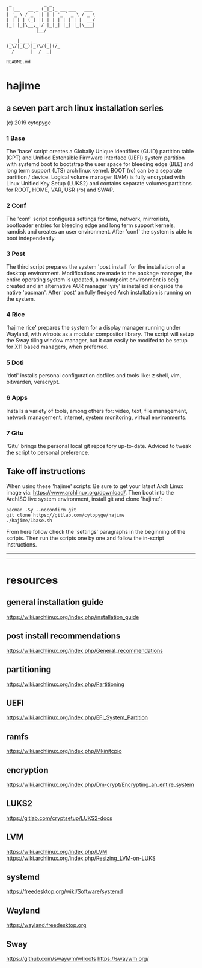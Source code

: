 ```
 _            _ _                
| |__   __ _ (_|_)_ __ ___   ___ 
| '_ \ / _` || | | '_ ` _ \ / _ \
| | | | (_| || | | | | | | |  __/
|_| |_|\__,_|/ |_|_| |_| |_|\___|
           |__/ 

 _ _|_ _ ._    _  _  
(_\/|_(_)|_)\/(_|(/_ 
  /      |  /  _|    

README.md
```
# hajime
## a seven part arch linux installation series
(c) 2019 cytopyge

### 1  Base
The 'base' script creates a Globally Unique Identifiers (GUID) partition table (GPT) and Unified Extensible Firmware Interface (UEFI) system partition with systemd boot to bootstrap the user space for bleeding edge (BLE) and long term support (LTS) arch linux kernel. BOOT (ro) can be a separate partition / device. Logical volume manager (LVM) is fully encrypted with Linux Unified Key Setup (LUKS2) and contains separate volumes partitions for ROOT, HOME, VAR, USR (ro) and SWAP.

### 2  Conf
The 'conf' script configures settings for time, network, mirrorlists, bootloader entries for bleeding edge and long term support kernels, ramdisk and creates an user environment. After 'conf' the system is able to boot independently.

### 3  Post
The third script prepares the system 'post install' for the installation of a desktop environment. Modifications are made to the package manager, the entire operating system is updated, a mountpoint environment is beig created and an alternative AUR manager 'yay' is installed alongside the native 'pacman'. After 'post' an fully fledged Arch installation is running on the system.

### 4  Rice
'hajime rice' prepares the system for a display manager running under Wayland, with wlroots as a modular compositor library. The script will setup the Sway tiling window manager, but it can easily be modifed to be setup for X11 based managers, when preferred.

### 5  Doti
'doti' installs personal configuration dotfiles and tools like: z shell, vim, bitwarden, veracrypt.

### 6  Apps
Installs a variety of tools, among others for: video, text, file management, network management, internet, system monitoring, virtual environments.

### 7  Gitu
'Gitu' brings the personal local git repository up-to-date. Adviced to tweak the script to personal preference.

## Take off instructions
When using these 'hajime' scripts:
Be sure to get your latest Arch Linux image via: https://www.archlinux.org/download/.
Then boot into the ArchISO live system environment, install git and clone 'hajime':

```
pacman -Sy --noconfirm git
git clone https://gitlab.com/cytopyge/hajime
./hajime/1base.sh
```

From here follow check the 'settings' paragraphs in the beginning of the scripts. Then run the scripts one by one and follow the in-script instructions.

---
---

# resources

## general installation guide
https://wiki.archlinux.org/index.php/installation_guide

## post install recommendations
https://wiki.archlinux.org/index.php/General_recommendations

## partitioning
https://wiki.archlinux.org/index.php/Partitioning

## UEFI
https://wiki.archlinux.org/index.php/EFI_System_Partition

## ramfs
https://wiki.archlinux.org/index.php/Mkinitcpio

## encryption
https://wiki.archlinux.org/index.php/Dm-crypt/Encrypting_an_entire_system

## LUKS2
https://gitlab.com/cryptsetup/LUKS2-docs

## LVM
https://wiki.archlinux.org/index.php/LVM
https://wiki.archlinux.org/index.php/Resizing_LVM-on-LUKS

## systemd
https://freedesktop.org/wiki/Software/systemd

## Wayland
https://wayland.freedesktop.org

## Sway
https://github.com/swaywm/wlroots
https://swaywm.org/
